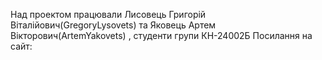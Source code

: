 Над проектом працювали Лисовець Григорій Віталійович(GregoryLysovets) та Яковець Артем Вікторович(ArtemYakovets) , студенти групи КН-24002Б Посилання на сайт: 
